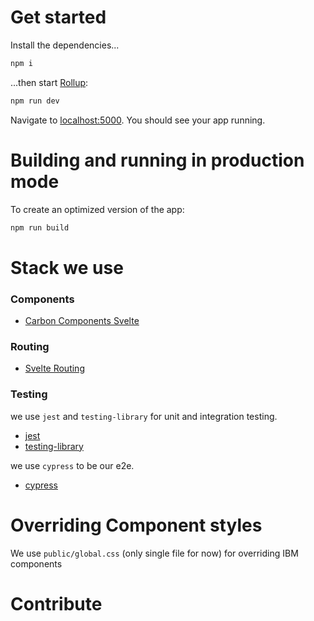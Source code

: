 # Get started

Install the dependencies...

```bash
npm i
```
...then start [Rollup](https://rollupjs.org):

```bash
npm run dev
```

Navigate to [localhost:5000](http://localhost:5000). You should see your app running. 


# Building and running in production mode

To create an optimized version of the app:

```bash
npm run build
```

# Stack we use
### Components
- [Carbon Components Svelte](https://carbon-svelte.vercel.app/)

### Routing
- [Svelte Routing](https://github.com/EmilTholin/svelte-routing)

### Testing
we use `jest` and `testing-library` for unit and integration testing.
- [jest](https://jestjs.io/)
- [testing-library](https://testing-library.com/docs/svelte-testing-library/intro/)

we use `cypress` to be our e2e.
- [cypress](https://www.cypress.io/)

# Overriding Component styles
We use `public/global.css` (only single file for now) for overriding IBM components

# Contribute

